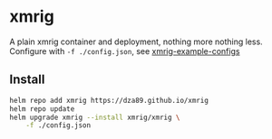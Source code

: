 # xmrig

A plain xmrig container and deployment, nothing more nothing less.
Configure with `-f ./config.json`, see [xmrig-example-configs](https://github.com/xmrig/xmrig/blob/master/src/config.json)

## Install

```bash
helm repo add xmrig https://dza89.github.io/xmrig
helm repo update
helm upgrade xmrig --install xmrig/xmrig \
    -f ./config.json
```
